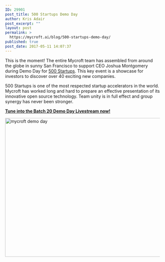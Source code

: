 ```yaml
---
ID: 29901
post_title: 500 Startups Demo Day
author: Kris Adair
post_excerpt: ""
layout: post
permalink: >
  https://mycroft.ai/blog/500-startups-demo-day/
published: true
post_date: 2017-05-11 14:07:37
---
```

This is the moment! The entire Mycroft team has assembled from around the globe in sunny San Francisco to support CEO Joshua Montgomery during Demo Day for <a href="https://500.co">500 Startups</a>. This key event is a showcase for investors to discover over 40 exciting new companies.

500 Startups is one of the most respected startup accelerators in the world. Mycroft has worked long and hard to prepare an effective presentation of its innovative open source technology. Team unity is in full effect and group synergy has never been stronger.

<strong><a href="https://techcrunch.com/2017/05/11/watch-500-startups-batch-20-demo-day-here/">Tune into the Batch 20 Demo Day Livestream now!</a></strong>

<a href="https://techcrunch.com/2017/05/11/watch-500-startups-batch-20-demo-day-here/"><img class="alignnone wp-image-29907" src="https://mycroft.ai/wp-content/uploads/2017/05/mycroft_demo_day.jpg" alt="mycroft demo day" width="800" height="450" /></a>